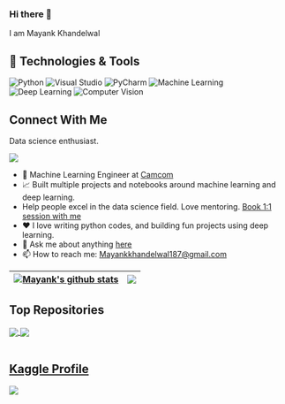 ### Hi there 👋
I am Mayank Khandelwal

## 🔧 Technologies & Tools
![Python](https://img.shields.io/badge/Code-Python-informational?style=flat&logo=python&logoColor=white&color=ff69b4)
![Visual Studio](https://img.shields.io/badge/IDE-Visual%20Studio-informational?style=flat&logo=visual-studio&logoColor=white&color=ff69b4)
![PyCharm](https://img.shields.io/badge/IDE-PyCharm-informational?style=flat&logo=pycharm&logoColor=white&color=ff69b4)
![Machine Learning](https://img.shields.io/badge/Code-Python-informational?style=flat&logo=python&logoColor=white&color=ff69b4)
![Deep Learning](https://img.shields.io/badge/Code-Python-informational?style=flat&logo=python&logoColor=white&color=ff69b4)
![Computer Vision](https://img.shields.io/badge/Code-Python-informational?style=flat&logo=python&logoColor=white&color=ff69b4)




## Connect With Me
<!-- Contacts -->

Data science enthusiast.

![](https://komarev.com/ghpvc/?username=mayank187)

- 💼 Machine Learning Engineer at [Camcom](http://camcom.ai/)
- 📈 Built multiple projects and notebooks around machine learning and deep learning.
- Help people excel in the data science field. Love mentoring. [Book 1:1 session with me](https://topmate.io/mayank_khandelwal10)
- ❤️ I love writing python codes, and building fun projects using deep learning.
- 💬 Ask me about anything [here](https://topmate.io/mayank_khandelwal10)
- 📫 How to reach me: Mayankkhandelwal187@gmail.com

| <a href="https://github.com/Mayank187/Mayank187"><img align="center" src="https://github-readme-stats.vercel.app/api?username=mayank187&show_icons=true&include_all_commits=true&theme=buefy&hide_border=true" alt="Mayank's github stats" /></a> | <a href="https://github.com/Mayank187/Mayank187"><img align="center" src="https://github-readme-stats.vercel.app/api/top-langs/?username=mayank187&layout=compact&theme=buefy&hide_border=true" /></a> |
| ------------- | ------------- |


## Top Repositories


<a href="https://github.com/Mayank187/Mayank187">
  <img align="center" src="https://github-readme-stats.vercel.app/api/pin/?username=Mayank187&repo=poseEstimation&theme=buefy" />
</a>
<a href="https://github.com/Mayank187/Mayank187.github.io">
  <img align="center" src="https://github-readme-stats.vercel.app/api/pin/?username=Mayank187&repo=countingFingers&theme=buefy" />
</a>

<br />
<br />


## [Kaggle Profile](https://kaggle.com/mayank2896)
![](https://kaggle-card.chienhsiang-hung.eu.org/api/svg?mayank2896)
